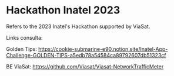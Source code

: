 # Hackathon Inatel 2023
Refers to the 2023 Inatel's Hackathon supported by ViaSat.


Links consulta:

Golden Tips: https://cookie-submarine-e90.notion.site/Inatel-App-Challenge-GOLDEN-TIPS-a5edb78a54584ca89792607db51323cf

BE ViaSat: https://github.com/Viasat/Viasat-NetworkTrafficMeter